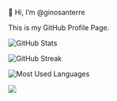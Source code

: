 👋 Hi, I’m @ginosanterre

This is my GitHub Profile Page.

![GitHub Stats](https://github-readme-stats.vercel.app/api?username=ginosanterre&show_icons=true&hide_title=false&count_private=false&theme=transparent)

![GitHub Streak](https://github-readme-streak-stats.herokuapp.com/?user=ginosanterre&theme=transparent)

![Most Used Languages](https://github-readme-stats.vercel.app/api/top-langs/?username=ginosanterre&langs_count=5&layout=compact&theme=transparent)

<picture>
  <source
    srcset="https://github-readme-stats.vercel.app/api?username=ginosanterre&show_icons=true&theme=dracula"
    media="(prefers-color-scheme: dark)"
  />
  <source
    srcset="https://github-readme-stats.vercel.app/api?username=ginosanterre&show_icons=true&theme=default"
    media="(prefers-color-scheme: light), (prefers-color-scheme: no-preference)"
  />
  <img src="https://github-readme-stats.vercel.app/api?username=ginosanterre&show_icons=true" />
</picture>

<!---
ginosanterre/ginosanterre is a ✨ special ✨ repository because its `README.md` (this file) appears on your GitHub profile.
You can click the Preview link to take a look at your changes.
--->
